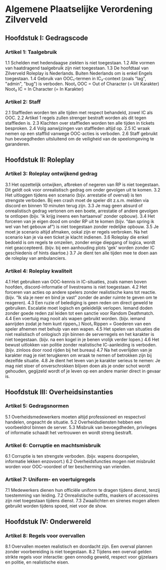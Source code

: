 # Algemene Plaatselijke Verordening Zilverveld

## Hoofdstuk I: Gedragscode

### Artikel 1: Taalgebruik
1.1 Schelden met hedendaagse ziekten is niet toegestaan.
1.2 Alle vormen van haatdragend taalgebruik zijn niet toegestaan.
1.3 De hoofdtaal van Zilverveld Roleplay is Nederlands. Buiten Nederlands om is enkel Engels toegestaan.
1.4 Gebruik van OOC₁-termen in IC₂-context (zoals "lag", "admin", "bug") is verboden.
Noot₁ OOC = Out of Character (= Uit Karakter)
Noot₂ IC = In Character (= In Karakter)

### Artikel 2: Staff
2.1 Staffleden worden ten alle tijden met respect behandeld, zowel IC als OOC.
2.2 Artikel 1 regels zullen strenger bestraft worden als dit tegen staffleden is.
2.3 Klachten over staffleden worden ten alle tijden in tickets besproken.
2.4 Volg aanwijzingen van staffleden altijd op.
2.5 IC wraak nemen op een stafflid vanwege OOC-acties is verboden.
2.6 Staff gebruikt hun bevoegdheden uitsluitend om de veiligheid van de speelomgeving te garanderen.

## Hoofdstuk II: Roleplay

### Artikel 3: Roleplay ontwijkend gedrag
3.1 Het opzettelijk ontwijken, afbreken of negeren van RP is niet toegestaan. Dit geldt ook voor onrealistisch gedrag om onder gevolgen uit te komen.
3.2 Het uitloggen tijdens een scenario (bijv. arrestatie of overval) is ten strengste verboden. Bij een crash moet de speler dit z.s.m. melden via discord en binnen 10 minuten terug zijn.
3.3 Je mag geen absurd of onrealistisch gedrag vertonen om een boete, arrestatie of andere gevolgen te ontlopen (bijv. 'ik krijg ineens een hartaanval' zonder opbouw).
3.4 Het forceren van je eigen dood om onder RP uit te komen (bijv. “dan spring ik wel van het gebouw af”) is niet toegestaan zonder redelijke opbouw.
3.5 Je moet je scenario altijd afmaken, ookal zijn er regels verbroken. Na het scenario kan je via een ticket je klacht indienen.
3.6 Roleplay die enkel bedoeld is om regels te omzeilen, zonder enige diepgang of logica, wordt niet geaccepteerd. (bijv. bij een aanhouding plots 'gek' worden zonder IC geschiedenis of hints daartoe.)
3.7 Je dient ten alle tijden mee te doen aan de roleplay van ambulanciers.

### Artikel 4: Roleplay kwaliteit
4.1 Het gebruiken van OOC-kennis in IC-situaties, zoals namen boven hoofden, discord-informatie of livestreams is niet toegestaan.
4.2 Het forceren van acties op andere spelers zonder realistische kans tot reactie. (bijv. “Ik sla je neer en bind je vast” zonder de ander ruimte te geven om te reageren).
4.3 Een ruzie of belediging is geen reden om direct geweld te gebruiken. Escalatie moet logisch en geleidelijk verlopen. Iemand doden zonder goede reden zal leiden tot een sanctie voor Random Deathmatch.
4.4 Een voertuig mag nooit als wapen gebruikt worden. (bijv. iemand aanrijden zodat je hem kunt rippen₁.)
Noot₁ Rippen = Goederen van een speler afnemen met behulp van een wapen.
4.5 Het spelen van situaties die niet realistisch of onlogisch zijn binnen de serverregels en het karakter is niet toegestaan. (bijv. na een kogel in je benen vrolijk verder lopen.)
4.6 Het bewust uitlokken van politie zonder realistische IC-aanleiding is verboden. (bijv. zinloos door rood rijden bij het bureau)
4.7 Na het overlijden van je karakter mag je niet terugkeren om wraak te nemen of betrokken zijn bij dezelfde situatie.
4.8 Je dient het leven van je karakter serieus te nemen: Je mag niet stoer of onverschrokken blijven doen als je onder schot wordt gehouden, gegijzeld wordt of je leven op een andere manier direct in gevaar is.

## Hoofdstuk III: Overheidsinstanties

### Artikel 5: Gedragsnormen
5.1 Overheidsmedewerkers moeten altijd professioneel en respectvol handelen, ongeacht de situatie.
5.2 Overheidsdiensten hebben een voorbeeldrol binnen de server.
5.3 Misbruik van bevoegdheden, privileges of informatie schaadt het vertrouwen en wordt streng bestraft.

### Artikel 6: Corruptie en machtsmisbruik
6.1 Corruptie is ten strengste verboden. (bijv. wapens doorspelen, informatie lekken enzovoort.)
6.2 Overheidsfuncties mogen niet misbruikt worden voor OOC-voordeel of ter bescherming van vrienden.

### Artikel 7: Uniform- en voertuigregels
7.1 Medewerkers dienen hun officiële uniform te dragen tijdens dienst, tenzij toestemming van leiding.
7.2 Onrealistische outfits, maskers of accessoires zijn niet toegestaan tijdens dienst.
7.3 Zwaailichten en sirenes mogen alleen gebruikt worden tijdens spoed, niet voor de show.

## Hoofdstuk IV: Onderwereld

### Artikel 8: Regels voor overvallen
8.1 Overvallen moeten realistisch en doordacht zijn. Een overval plannen zonder voorbereiding is niet toegestaan.
8.2 Tijdens een overval gelden strikte regels voor interactie: geen onnodig geweld, respect voor gijzelaars en politie, en realistische eisen.
